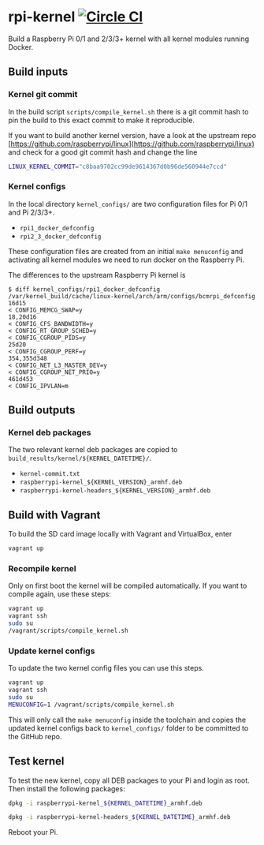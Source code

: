 # rpi-kernel [![Circle CI](https://circleci.com/gh/watson81/rpi-kernel.svg?style=svg)](https://circleci.com/gh/watson81/rpi-kernel)

Build a Raspberry Pi 0/1 and 2/3/3+ kernel with all kernel modules running Docker.

## Build inputs

### Kernel git commit

In the build script `scripts/compile_kernel.sh` there is a git commit hash to pin the build to this exact commit to make it reproducible.

If you want to build another kernel version, have a look at the upstream repo [https://github.com/raspberrypi/linux](https://github.com/raspberrypi/linux) and check for a good git commit hash and change the line

```bash
LINUX_KERNEL_COMMIT="c8baa9702cc99de9614367d0b96de560944e7ccd"
```

### Kernel configs

In the local directory `kernel_configs/` are two configuration files for Pi 0/1 and Pi 2/3/3+.

* `rpi1_docker_defconfig`
* `rpi2_3_docker_defconfig`

These configuration files are created from an initial `make menuconfig` and activating all kernel modules we need to run docker on the Raspberry Pi.

The differences to the upstream Raspberry Pi kernel is

```
$ diff kernel_configs/rpi1_docker_defconfig /var/kernel_build/cache/linux-kernel/arch/arm/configs/bcmrpi_defconfig
16d15
< CONFIG_MEMCG_SWAP=y
18,20d16
< CONFIG_CFS_BANDWIDTH=y
< CONFIG_RT_GROUP_SCHED=y
< CONFIG_CGROUP_PIDS=y
25d20
< CONFIG_CGROUP_PERF=y
354,355d348
< CONFIG_NET_L3_MASTER_DEV=y
< CONFIG_CGROUP_NET_PRIO=y
461d453
< CONFIG_IPVLAN=m
```

## Build outputs

### Kernel deb packages

The two relevant kernel deb packages are copied to `build_results/kernel/${KERNEL_DATETIME}/`.

* `kernel-commit.txt`
* `raspberrypi-kernel_${KERNEL_VERSION}_armhf.deb`
* `raspberrypi-kernel-headers_${KERNEL_VERSION}_armhf.deb`

## Build with Vagrant

To build the SD card image locally with Vagrant and VirtualBox, enter

```bash
vagrant up
```

### Recompile kernel

Only on first boot the kernel will be compiled automatically.
If you want to compile again, use these steps:

```bash
vagrant up
vagrant ssh
sudo su
/vagrant/scripts/compile_kernel.sh
```

### Update kernel configs

To update the two kernel config files you can use this steps.

```bash
vagrant up
vagrant ssh
sudo su
MENUCONFIG=1 /vagrant/scripts/compile_kernel.sh
```

This will only call the `make menuconfig` inside the toolchain and copies the updated kernel configs back to `kernel_configs/` folder to be committed to the GitHub repo.

## Test kernel

To test the new kernel, copy all DEB packages to your Pi and login as root.
Then install the following packages:

```bash
dpkg -i raspberrypi-kernel_${KERNEL_DATETIME}_armhf.deb

dpkg -i raspberrypi-kernel-headers_${KERNEL_DATETIME}_armhf.deb
```

Reboot your Pi.
